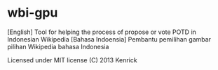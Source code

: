 wbi-gpu
=======

[English] Tool for helping the process of propose or vote POTD in Indonesian Wikipedia
[Bahasa Indoensia] Pembantu pemilihan gambar pilihan Wikipedia bahasa Indonesia

Licensed under MIT license
(C) 2013 Kenrick

